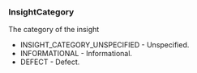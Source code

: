 ### InsightCategory
The category of the insight

- INSIGHT_CATEGORY_UNSPECIFIED - Unspecified.
- INFORMATIONAL - Informational.
- DEFECT - Defect.
